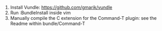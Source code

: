 1. Install Vundle: https://github.com/gmarik/vundle
3. Run :BundleInstall inside vim 
4. Manually compile the C extension for the Command-T plugin: see the Readme within bundle/Command-T
